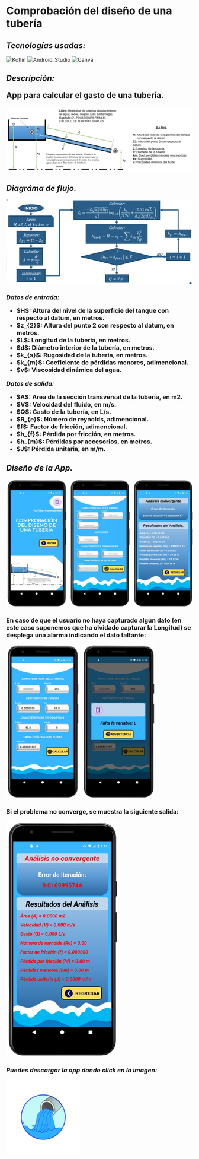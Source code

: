 # Comprobación del diseño de una tubería

## _Tecnologías usadas:_
![Kotlin](https://img.shields.io/badge/Kotlin-0095D5?&style=for-the-badge&logo=kotlin&logoColor=white)
![Android_Studio](https://img.shields.io/badge/Android_Studio-3DDC84?style=for-the-badge&logo=android-studio&logoColor=white)
![Canva](https://img.shields.io/badge/Canva-%2300C4CC.svg?&style=for-the-badge&logo=Canva&logoColor=white)

<h2>
  <i><b>Descripción:</i></b>
  <p>App para calcular el gasto de una tubería.</p>
</h2>

<img src="/src_appCDT/esquema0.png">

<h2>
  <i>Diagráma de flujo.</i>
</h2>

<img src="/src_appCDT/DDF.png">

<h3>
  <i>Datos de entrada:</i>
  <ul>
    <li>$H$: Altura del nivel de la superficie del tanque con respecto al datum, en metros.</li>
    <li>$z_{2}$: Altura del punto 2 con respecto al datum, en metros.</li>
    <li>$L$: Longitud de la tubería, en metros.</li>
    <li>$d$: Diámetro interior de la tubería, en metros.</li>
    <li>$k_{s}$: Rugosidad de la tubería, en metros.</li>
    <li>$k_{m}$: Coeficiente de pérdidas menores, adimencional.</li>
    <li>$v$: Viscosidad dinámica del agua.</li>
  </ul>
  <i>Datos de salida:</i>
  <ul>
    <li>$A$: Area de la sección transversal de la tubería, en m2.</li>
    <li>$V$: Velocidad del fluido, en m/s.</li>
    <li>$Q$: Gasto de la tubería, en L/s.</li>
    <li>$R_{e}$: Número de reynolds, adimencional.</li>
    <li>$f$: Factor de fricción, adimencional.</li>
    <li>$h_{f}$: Pérdida por fricción, en metros.</li>
    <li>$h_{m}$: Pérdidas por accesorios, en metros.</li>
    <li>$J$:  Pérdida unitaria, en m/m.</li>
   </ul>
</h3>
  
<h2>
  <i>Diseño de la App.</i>
</h2>

<img src="/src_appCDT/App.png">

<h3>
  <p>
    En caso de que el usuario no haya capturado algún dato (en este caso suponemos que ha olvidado capturar la Longitud) se desplega una alarma indicando el dato
    faltante:
  </p>
</h3>

<img src="/src_appCDT/App2.png" width=400>

<h3>
  <p>
    Si el problema no converge, se muestra la siguiente salida:
  </p>
</h3>
  
  <img src="/src_appCDT/App3error.png" width=300>

<h3>
  <i>Puedes descargar la app dando click en la imagen:</i>
</h3>

<a href="https://drive.google.com/file/d/1cw4lLn5c0ftJnA6dQr1kFca5vZ0B1Clp/view?usp=sharing">
          <img src="/src_appCDT/icono_fondo.png" width=200>
</a>
